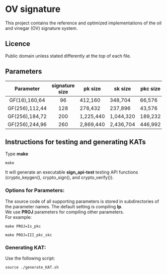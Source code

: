   
# OV signature

This project contains the reference and optimized implementations of the oil and vinegar (OV) signature system.

## Licence

Public domain unless stated differently at the top of each file.

## Parameters

| Parameter    | signature size | pk size  | sk size | pkc size | compressed-sk size |  
|:-----------: |:--------------:|--------- |---------|------------|--------------------|
|GF(16),160,64 | 96             |412,160   |348,704  |66,576      | 32                 |
|GF(256),112,44| 128            |278,432   |237,896  |43,576      | 32                 |
|GF(256),184,72| 200            |1,225,440 |1,044,320|189,232     | 32                 |
|GF(256),244,96| 260            |2,869,440 |2,436,704|446,992     | 32                 |


## Instructions for testing and generating KATs

Type **make**    
```
make
```
It will generate an executable **sign_api-test** testing API functions (crypto_keygen(), crypto_sign(), and crypto_verify()).  

### **Options for Parameters:**

The source code of all supporting parameters is stored in subdirectories of the parameter names.
The default setting is compiling **Ip**.  
We use **PROJ** parameters for compiling other parameters.  
For example:  
```
make PROJ=Is_pkc
```
```
make PROJ=III_pkc_skc
```

### **Generating KAT:**
Use the following script:  
```
source ./generate_KAT.sh
```

